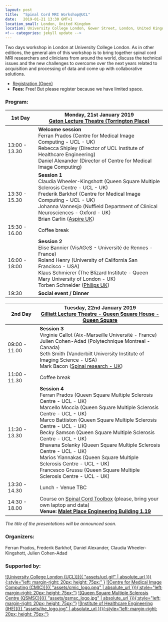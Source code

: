 ```yaml
---
layout: post
title:  "Spinal Cord MRI Workshop@UCL"
date:   2019-01-21 13:30 GMT+1 
location_small: London, United Kingdom
location: University College London, Gower Street, London, United Kingdom
<!-- categories: jekyll update -->
---
```


Two days workshop in London at University College London. As in other editions, 
the general aim of this workshop is to bring together spinal cord MRI researchers and 
clinicians from around the world, discuss the technical issues and the new challenges to
overcome over the next years related to acquisition and processing of data and 
come up with collaborative solutions. 

- [Registration (Open)](https://goo.gl/bupNa7)
- <b>Fees:</b> Free! But please register because we have limited space.

### Program:

| 1st Day | Monday, 21st January 2019<br>[Gaton Lecture Theatre (Torrington Place)](https://www.ucl.ac.uk/maps/galton-lt)  |
|---|---|
| 13:00 - 13.30| <b>Welcome session</b><br>Ferran Prados (Centre for Medical Image Computing - UCL - UK)<br>Rebecca Shipley (Director of UCL Institute of Healthcare Engineering)<br>Daniel Alexander (Director of Centre for Medical Image Computing) |
| 13:30 - 15.30 | <b>Session 1</b><br>Claudia Wheeler-Kingshott (Queen Square Multiple Sclerosis Centre - UCL - UK) <br>Frederik Barkhof (Centre for Medical Image Computing - UCL - UK)<br>Johanna Vannesjo (Nuffield Department of Clinical Neurosciences - Oxford - UK)<br>Brian Carlin ([Aspire UK](https://www.aspire.org.uk/)) |
| 15:30 - 16.00 | Coffee break |
| 16:00 - 18:00 | <b>Session 2</b><br>Elise Bannier (VisAGeS - Université de Rennes - France) <br>Roland Henry (University of California San Francisco - USA) <br>Klaus Schmierer (The Blizard Institute - Queen Mary University of London - UK)<br>Torben Schneider ([Philips UK](https://www.philips.co.uk/)) |
| 19:30 | <b>Social event / Dinner</b> |

| 2nd Day | Tuesday, 22nd January 2019<br>[Gilliatt Lecture Theatre - Queen Square House - Queen Square](https://www.ucl.ac.uk/cnr/docs/nhnninfo/QSmap)  |
|---|---|
| 09:00 - 11.00 | <b>Session 3</b><br>Virginie Callot (Aix-Marseille Université - France) <br>Julien Cohen-Adad (Polytechnique Montreal - Canada)<br>Seth Smith (Vanderbilt University Institute of Imaging Science - USA) <br>Mark Bacon ([Spinal research - UK](https://www.spinal-research.org/)) |
| 11:00 - 11.30 | Coffee break |
| 11:30 - 13.30 | <b>Session 4</b><br>Ferran Prados (Queen Square Multiple Sclerosis Centre - UCL - UK) <br>Marcello Moccia (Queen Square Multiple Sclerosis Centre - UCL - UK) <br>Marco Battiston (Queen Square Multiple Sclerosis Centre - UCL - UK) <br>Becky Samson (Queen Square Multiple Sclerosis Centre - UCL - UK)  <br>Bhavana Solanky (Queen Square Multiple Sclerosis Centre - UCL - UK) <br>Marios Yiannakas (Queen Square Multiple Sclerosis Centre - UCL - UK) <br>Francesco Grussu (Queen Square Multiple Sclerosis Centre - UCL - UK)|
| 13:30 - 14.30 | Lunch - Venue TBC |
| 14:30 - 18.00 | Course on [Spinal Cord Toolbox](https://github.com/neuropoly/spinalcordtoolbox) (please, bring your own laptop and data)<br><b>Venue: [Malet Place Engineering Building 1.19](https://www.ucl.ac.uk/maps/malet-place-engineering-building)</b>|

<i>The title of the presentations will be announced soon.</i>

### Organizers:

Ferran Prados, Frederik Barkhof, Daniel Alexander, Claudia Wheeler-Kingshott, Julien Cohen-Adad
 
### Supported by:

[![University College London (UCL)]({{ "assets/ucl.gif" | absolute_url }}){:style="left; margin-right: 20px; height: 75px;"  }](http://www.ucl.ac.uk)
[![Centre for Medical Image Computing (CMIC)]({{ "assets/cmic_logo.png" | absolute_url }}){:style="left; margin-right: 20px; height: 75px;"}](http://cmic.cs.ucl.ac.uk)
[![Queen Square Multiple Sclerosis Centre (QSMSC)]({{ "assets/qsmsc_logo.jpg" | absolute_url }}){:style="left; margin-right: 20px; height: 75px;"}](https://www.ucl.ac.uk/ion/research/departments/neuroinflammation/research-themes/queen-square-multiple-sclerosis-centre-2)
[![Institute of Healthcare Engineering (IHE)]({{ "assets/ihe_logo.jpg" | absolute_url }}){:style="left; margin-right: 20px; height: 75px;"}](https://www.ucl.ac.uk/healthcare-engineering/)